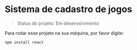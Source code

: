 # Sistema de cadastro de jogos #

> Status do projeto: Em desenvolvimento 

Para rodar esse projeto na sua máquina, por favor digite:

```
npm install react
```
